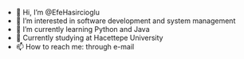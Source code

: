 - 👋 Hi, I’m @EfeHasircioglu
- 👀 I’m interested in software development and system management
- 🌱 I’m currently learning Python and Java
- 🏫 Currently studying at Hacettepe University
- 📫 How to reach me: through e-mail

<!---
EfeHasircioglu/EfeHasircioglu is a ✨ special ✨ repository because its `README.md` (this file) appears on your GitHub profile.
You can click the Preview link to take a look at your changes.
--->
